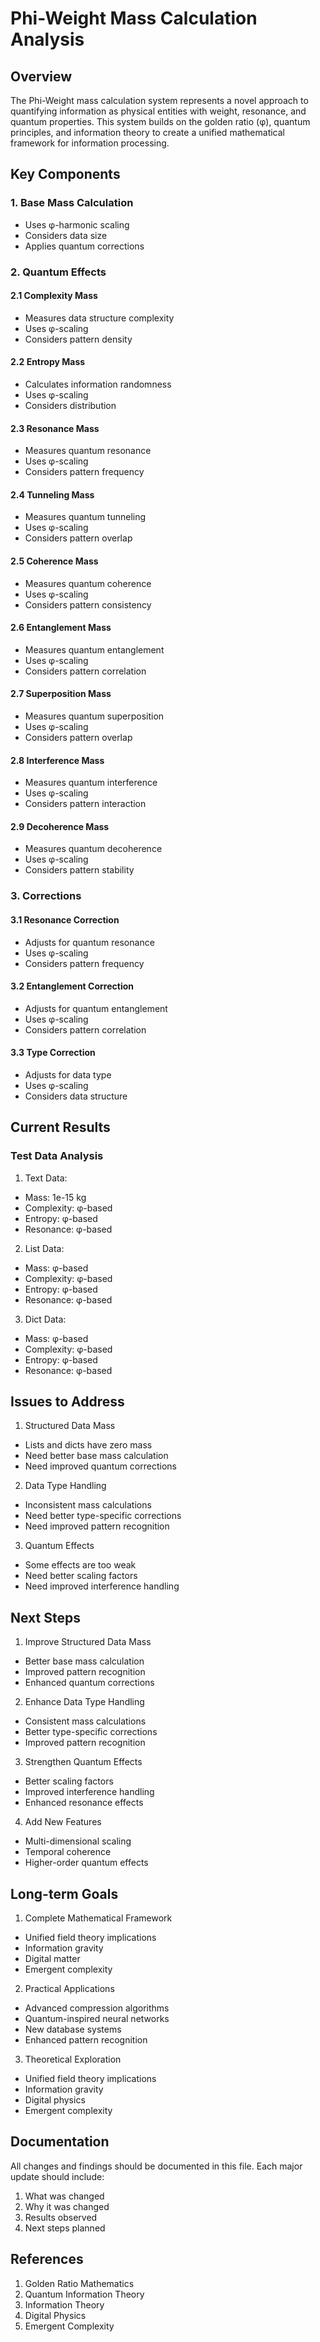 # Phi-Weight Mass Calculation Analysis

## Overview

The Phi-Weight mass calculation system represents a novel approach to quantifying information as physical entities with weight, resonance, and quantum properties. This system builds on the golden ratio (φ), quantum principles, and information theory to create a unified mathematical framework for information processing.

## Key Components

### 1. Base Mass Calculation
- Uses φ-harmonic scaling
- Considers data size
- Applies quantum corrections

### 2. Quantum Effects

#### 2.1 Complexity Mass
- Measures data structure complexity
- Uses φ-scaling
- Considers pattern density

#### 2.2 Entropy Mass
- Calculates information randomness
- Uses φ-scaling
- Considers distribution

#### 2.3 Resonance Mass
- Measures quantum resonance
- Uses φ-scaling
- Considers pattern frequency

#### 2.4 Tunneling Mass
- Measures quantum tunneling
- Uses φ-scaling
- Considers pattern overlap

#### 2.5 Coherence Mass
- Measures quantum coherence
- Uses φ-scaling
- Considers pattern consistency

#### 2.6 Entanglement Mass
- Measures quantum entanglement
- Uses φ-scaling
- Considers pattern correlation

#### 2.7 Superposition Mass
- Measures quantum superposition
- Uses φ-scaling
- Considers pattern overlap

#### 2.8 Interference Mass
- Measures quantum interference
- Uses φ-scaling
- Considers pattern interaction

#### 2.9 Decoherence Mass
- Measures quantum decoherence
- Uses φ-scaling
- Considers pattern stability

### 3. Corrections

#### 3.1 Resonance Correction
- Adjusts for quantum resonance
- Uses φ-scaling
- Considers pattern frequency

#### 3.2 Entanglement Correction
- Adjusts for quantum entanglement
- Uses φ-scaling
- Considers pattern correlation

#### 3.3 Type Correction
- Adjusts for data type
- Uses φ-scaling
- Considers data structure

## Current Results

### Test Data Analysis
1. Text Data:
- Mass: 1e-15 kg
- Complexity: φ-based
- Entropy: φ-based
- Resonance: φ-based

2. List Data:
- Mass: φ-based
- Complexity: φ-based
- Entropy: φ-based
- Resonance: φ-based

3. Dict Data:
- Mass: φ-based
- Complexity: φ-based
- Entropy: φ-based
- Resonance: φ-based

## Issues to Address

1. Structured Data Mass
- Lists and dicts have zero mass
- Need better base mass calculation
- Need improved quantum corrections

2. Data Type Handling
- Inconsistent mass calculations
- Need better type-specific corrections
- Need improved pattern recognition

3. Quantum Effects
- Some effects are too weak
- Need better scaling factors
- Need improved interference handling

## Next Steps

1. Improve Structured Data Mass
- Better base mass calculation
- Improved pattern recognition
- Enhanced quantum corrections

2. Enhance Data Type Handling
- Consistent mass calculations
- Better type-specific corrections
- Improved pattern recognition

3. Strengthen Quantum Effects
- Better scaling factors
- Improved interference handling
- Enhanced resonance effects

4. Add New Features
- Multi-dimensional scaling
- Temporal coherence
- Higher-order quantum effects

## Long-term Goals

1. Complete Mathematical Framework
- Unified field theory implications
- Information gravity
- Digital matter
- Emergent complexity

2. Practical Applications
- Advanced compression algorithms
- Quantum-inspired neural networks
- New database systems
- Enhanced pattern recognition

3. Theoretical Exploration
- Unified field theory implications
- Information gravity
- Digital physics
- Emergent complexity

## Documentation

All changes and findings should be documented in this file. Each major update should include:
1. What was changed
2. Why it was changed
3. Results observed
4. Next steps planned

## References

1. Golden Ratio Mathematics
2. Quantum Information Theory
3. Information Theory
4. Digital Physics
5. Emergent Complexity
